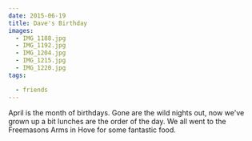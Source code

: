 ```yaml
---
date: 2015-06-19
title: Dave's Birthday
images:
  - IMG_1188.jpg
  - IMG_1192.jpg
  - IMG_1204.jpg
  - IMG_1215.jpg
  - IMG_1220.jpg
tags:

  - friends
---
```

April is the month of birthdays. Gone are the wild nights out, now we've grown up a bit lunches are the order of the day. We all went to the Freemasons Arms in Hove for some fantastic food.